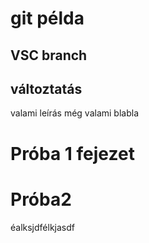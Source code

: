 # git példa

## VSC branch

## változtatás
valami leírás
még valami
blabla

# Próba 1 fejezet

# Próba2
éalksjdfélkjasdf
